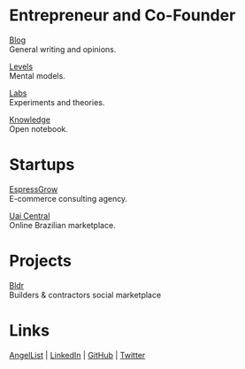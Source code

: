 # Entrepreneur and Co-Founder

[Blog](/blog/) <br />General writing and opinions.

[Levels](/levels/) <br />Mental models.

[Labs](/labs/) <br />Experiments and theories.

[Knowledge](/knowledge/) <br />Open notebook.

# Startups

[EspressGrow](/espressgrow) <br />E-commerce consulting agency.

[Uai Central](/uai/) <br />Online Brazilian marketplace.

# Projects

<a href="https://locallistings.herokuapp.com/">Bldr</a><br />Builders & contractors social marketplace


# Links

<a href="https://angel.co/u/nicoestrada">AngelList</a> <a>|</a>
<a href="https://linkedin.com/in/nico-estrada">LinkedIn</a> <a>|</a>
<a href="https://github.com/nicoestrada">GitHub</a> <a>|</a>
<a href="https://twitter.com/stradamoney">Twitter</a>

